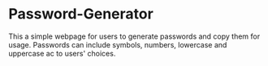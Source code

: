 # Password-Generator
This a simple webpage for users to generate passwords and copy them for usage. Passwords can include symbols, numbers, lowercase and uppercase ac to users' choices. 
